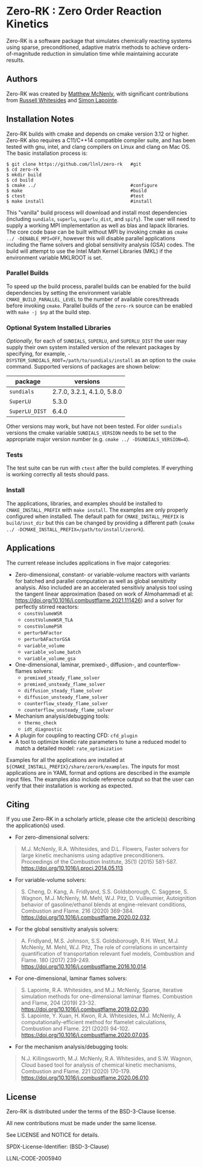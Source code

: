# Zero-RK : Zero Order Reaction Kinetics

Zero-RK is a software package that simulates chemically reacting systems using sparse, preconditioned, adaptive matrix methods to achieve orders-of-magnitude reduction in simulation time while maintaining accurate results.

Authors
----------------
Zero-RK was created by [Matthew McNenly](https://people.llnl.gov/mcnenly1), with significant contributions from [Russell Whitesides](https://people.llnl.gov/whitesides1) and [Simon Lapointe](https://people.llnl.gov/lapointe2).

Installation Notes
----------------

Zero-RK builds with cmake and depends on cmake version 3.12 or higher.  Zero-RK also requires a C11/C++14 compatible compiler suite, and has been tested with gnu, intel, and clang compilers on Linux and clang on Mac OS.  The basic installation process is:

    $ git clone https://github.com/llnl/zero-rk   #git
    $ cd zero-rk
    $ mkdir build
    $ cd build
    $ cmake ../                                   #configure
    $ make                                        #build
    $ ctest                                       #test
    $ make install                                #install

This "vanilla" build process will download and install most dependencies (including `sundials`, `superlu`, `superlu_dist`, and `spify`).  The user will need to supply a working MPI implementation as well as blas and lapack libraries.  The core code base can be built without MPI by invoking cmake as `cmake ../ -DENABLE_MPI=OFF`, however this will disable parallel applications including the flame solvers and global sensitivity analysis (GSA) codes.  The build will attempt to use the Intel Math Kernel Libraries (MKL) if the environment variable MKLROOT is set.

### Parallel Builds

To speed up the build process, parallel builds can be enabled for the build dependencies by setting the environment variable `CMAKE_BUILD_PARALLEL_LEVEL` to the number of available cores/threads before invoking `cmake`.  Parallel builds of the `zero-rk` source can be enabled with `make -j $np` at the build step.

### Optional System Installed Libraries

*Optionally*, for each of `SUNDIALS`, `SUPERLU`, and `SUPERLU_DIST` the user may supply their own system installed version of the relevant packages by specifying, for example, `-DSYSTEM_SUNDIALS_ROOT=/path/to/sundials/install` as an option to the `cmake` command.  Supported versions of packages are shown below:

| package            |           versions          |
| -------            |           --------          |
| `sundials`         | 2.7.0, 3.2.1, 4.1.0, 5.8.0  |
| `SuperLU`          | 5.3.0                       | 
| `SuperLU_DIST`     | 6.4.0                       | 

Other versions may work, but have not been tested.  For older `sundials` versions the cmake variable `SUNDIALS_VERSION` needs to be set to the appropriate major version number (e.g. `cmake ../ -DSUNDIALS_VERSION=4`).

### Tests

The test suite can be run with `ctest` after the build completes.  If everything is working correctly all tests should pass.

### Install

The applications, libraries, and examples should be installed to `CMAKE_INSTALL_PREFIX` with `make install`.  The examples are only properly configured when installed.  The default path for `CMAKE_INSTALL_PREFIX` is `build/inst_dir` but this can be changed by providing a different path (`cmake ../ -DCMAKE_INSTALL_PREFIX=/path/to/install/zerork`).

Applications
----------------

The current release includes applications in five major categories:
 - Zero-dimensional, constant- or variable-volume reactors with variants for batched and parallel computation as well as global sensitivity analysis.  Also included are an accelerated sensitiviy analysis tool using the tangent linear approximation (based on work of Almohammadi et al: https://doi.org/10.1016/j.combustflame.2021.111426) and a solver for perfectly stirred reactors:
   - `constVolumeWSR`
   - `constVolumeWSR_TLA`
   - `constVolumePSR`
   - `perturbAFactor`
   - `perturbAFactorGSA`
   - `variable_volume`
   - `variable_volume_batch`
   - `variable_volume_gsa`
- One-dimensional, laminar, premixed-, diffusion-, and counterflow-flames solvers:
   - `premixed_steady_flame_solver`
   - `premixed_unsteady_flame_solver`
   - `diffusion_steady_flame_solver`
   - `diffusion_unsteady_flame_solver`
   - `counterflow_steady_flame_solver`
   - `counterflow_unsteady_flame_solver`
 - Mechanism analysis/debugging tools:  
   - `thermo_check`
   - `idt_diagnostic`
 - A plugin for coupling to reacting CFD: `cfd_plugin`
 - A tool to optimize kinetic rate parameters to tune a reduced model to match a detailed model: `rate_optimization`

Examples for all the applications are installed at `${CMAKE_INSTALL_PREFIX}/share/zerork/examples`.  The inputs for most applications are in YAML format and options are described in the example input files.  The examples also include reference output so that the user can verify that their installation is working as expected.


Citing
----------------

If you use Zero-RK in a scholarly article, please cite the article(s) describing the application(s) used. 

- For zero-dimensional solvers:

> M.J. McNenly, R.A. Whitesides, and D.L. Flowers, Faster solvers for large kinetic mechanisms using adaptive preconditioners. Proceedings of the Combustion Institute, 35(1) (2015) 581-587. https://doi.org/10.1016/j.proci.2014.05.113

- For variable-volume solvers:

> S. Cheng, D. Kang, A. Fridlyand, S.S. Goldsborough, C. Saggese, S. Wagnon, M.J. McNenly, M. Mehl, W.J. Pitz, D. Vuilleumier, Autoignition behavior of gasoline/ethanol blends at engine-relevant conditions, Combustion and Flame. 216 (2020) 369-384. https://doi.org/10.1016/j.combustflame.2020.02.032.

- For the global sensitivity analysis solvers:

> A. Fridlyand, M.S. Johnson, S.S. Goldsborough, R.H. West, M.J. McNenly, M. Mehl, W.J. Pitz, The role of correlations in uncertainty quantification of transportation relevant fuel models, Combustion and Flame. 180 (2017) 239-249. https://doi.org/10.1016/j.combustflame.2016.10.014.

- For one-dimensional, laminar flames solvers:

> S. Lapointe, R.A. Whitesides, and M.J. McNenly, Sparse, iterative simulation methods for one-dimensional laminar flames. Combustion and Flame, 204 (2019) 23-32. https://doi.org/10.1016/j.combustflame.2019.02.030.   
> S. Lapointe, Y. Xuan, H. Kwon, R.A. Whitesides, M.J. McNenly, A computationally-efficient method for flamelet calculations, Combustion and Flame. 221 (2020) 94-102. https://doi.org/10.1016/j.combustflame.2020.07.035.

- For the mechanism analysis/debugging tools:

> N.J. Killingsworth, M.J. McNenly, R.A. Whitesides, and S.W. Wagnon, Cloud based tool for analysis of chemical kinetic mechanisms, Combustion and Flame. 221 (2020) 170-179. https://doi.org/10.1016/j.combustflame.2020.06.010.

> 

License
----------------

Zero-RK is distributed under the terms of the BSD-3-Clause license.

All new contributions must be made under the same license.

See LICENSE and NOTICE for details.

SPDX-License-Identifier: (BSD-3-Clause)

LLNL-CODE-2005940
